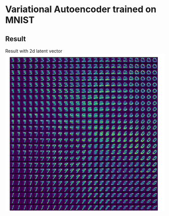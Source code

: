 # Variational Autoencoder trained on MNIST

## Result
Result with 2d latent vector
![Result ](Results/result.png)

